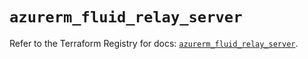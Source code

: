 # `azurerm_fluid_relay_server`

Refer to the Terraform Registry for docs: [`azurerm_fluid_relay_server`](https://registry.terraform.io/providers/hashicorp/azurerm/3.97.1/docs/resources/fluid_relay_server).
